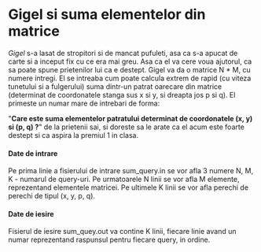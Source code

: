 # Gigel si suma elementelor din matrice

*Gigel* s-a lasat de stropitori si de mancat pufuleti, asa ca s-a apucat de 
carte si a inceput fix cu ce era mai greu. Asa ca el va cere voua ajutorul,
ca sa poate spune prietenilor lui ca e destept. Gigel va da o matrice N * M,
cu numere intregi. El se intreaba cum poate calcula extrem de rapid (cu viteza
tunetului si a fulgerului) suma dintr-un patrat oarecare din matrice (determinat
de coordonatele stanga sus x si y, si dreapta jos p si q). El 
primeste un numar mare de intrebari de forma:

"**Care este suma elementelor 
patratului determinat de coordonatele (x, y) si (p, q) ?**" de la prietenii sai, 
si doreste sa le arate ca el acum este foarte destept si ca aspira la premiul 1
in clasa.

#### Date de intrare

Pe prima linie a fisierului de intrare sum_query.in se vor afla 3 numere 
N, M, K - numarul de query-uri. Pe urmatoarele N linii se vor afla 
M elemente, reprezentand elementele matricei. Pe ultimele K linii se vor afla
perechi de perechi de tipul (x, y, p, q).

#### Date de iesire

Fisierul de iesire sum_quey.out va contine K linii, fiecare linie avand un
numar reprezentand raspunsul pentru fiecare query, in ordine. 

